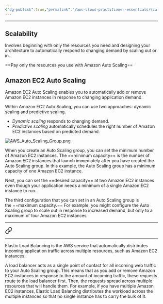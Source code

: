 ```yaml
---
{"dg-publish":true,"permalink":"/aws-cloud-practitioner-essentials/scaling-amazon-ec-2/"}
---
```


---

## Scalability
Involves beginning with only the resources you need and designing your architecture to automatically respond to changing demand by scaling out or in.

==Pay only the resources you use with Amazon Auto Scaling== 

## Amazon EC2 Auto Scaling
Amazon EC2 Auto Scaling enables you to automatically add or remove Amazon EC2 instances in response to changing application demand.

Within Amazon EC2 Auto Scaling, you can use two approaches: dynamic scaling and predictive scaling.

- _Dynamic scaling_ responds to changing demand. 
- _Predictive scaling_ automatically schedules the right number of Amazon EC2 instances based on predicted demand.

![AWS_Auto_Scaling_Group.png](/img/user/AWS%20Cloud%20Practitioner%20Essentials/Reference%20images/AWS_Auto_Scaling_Group.png)

When you create an Auto Scaling group, you can set the minimum number of Amazon EC2 instances. The ==minimum capacity== is the number of Amazon EC2 instances that launch immediately after you have created the Auto Scaling group. In this example, the Auto Scaling group has a minimum capacity of one Amazon EC2 instance.

Next, you can set the ==desired capacity== at two Amazon EC2 instances even though your application needs a minimum of a single Amazon EC2 instance to run.

The third configuration that you can set in an Auto Scaling group is the ==maximum capacity.== For example, you might configure the Auto Scaling group to scale out in response to increased demand, but only to a maximum of four Amazon EC2 instances

---

<div class="transclusion internal-embed is-loaded"><a class="markdown-embed-link" href="/aws-cloud-practitioner-essentials/elastic-load-balancing/" aria-label="Open link"><svg xmlns="http://www.w3.org/2000/svg" width="24" height="24" viewBox="0 0 24 24" fill="none" stroke="currentColor" stroke-width="2" stroke-linecap="round" stroke-linejoin="round" class="svg-icon lucide-link"><path d="M10 13a5 5 0 0 0 7.54.54l3-3a5 5 0 0 0-7.07-7.07l-1.72 1.71"></path><path d="M14 11a5 5 0 0 0-7.54-.54l-3 3a5 5 0 0 0 7.07 7.07l1.71-1.71"></path></svg></a><div class="markdown-embed">




---
Elastic Load Balancing is the AWS service that automatically distributes incoming application traffic across multiple resources, such as Amazon EC2 instances.

A load balancer acts as a single point of contact for all incoming web traffic to your Auto Scaling group. This means that as you add or remove Amazon EC2 instances in response to the amount of incoming traffic, these requests route to the load balancer first. Then, the requests spread across multiple resources that will handle them. For example, if you have multiple Amazon EC2 instances, Elastic Load Balancing distributes the workload across the multiple instances so that no single instance has to carry the bulk of it.

</div></div>


